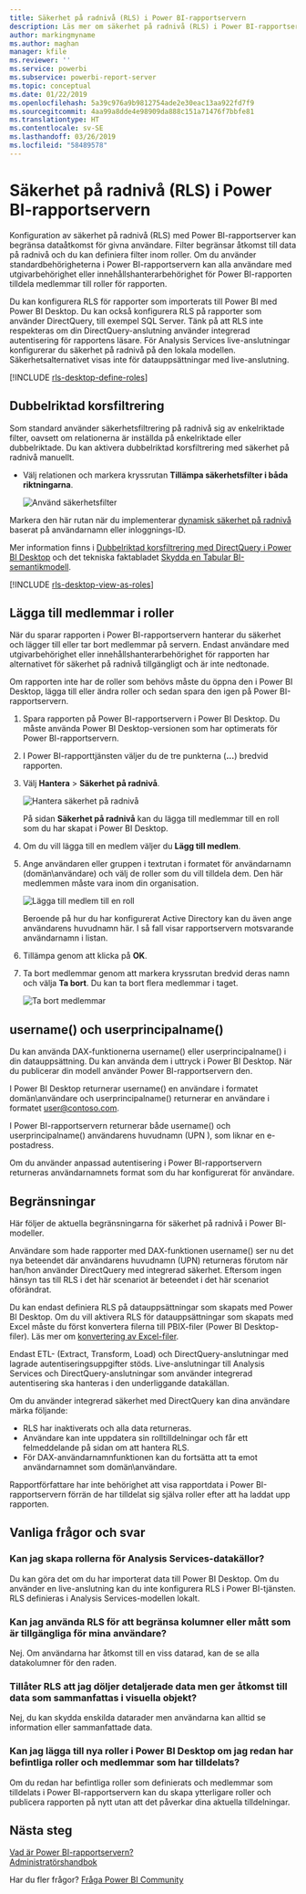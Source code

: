 ```yaml
---
title: Säkerhet på radnivå (RLS) i Power BI-rapportservern
description: Läs mer om säkerhet på radnivå (RLS) i Power BI-rapportservern.
author: markingmyname
ms.author: maghan
manager: kfile
ms.reviewer: ''
ms.service: powerbi
ms.subservice: powerbi-report-server
ms.topic: conceptual
ms.date: 01/22/2019
ms.openlocfilehash: 5a39c976a9b9812754ade2e30eac13aa922fd7f9
ms.sourcegitcommit: 4aa99a8dde4e98909da888c151a71476f7bbfe81
ms.translationtype: HT
ms.contentlocale: sv-SE
ms.lasthandoff: 03/26/2019
ms.locfileid: "58489578"
---
```

# <a name="row-level-security-rls-in-power-bi-report-server"></a>Säkerhet på radnivå (RLS) i Power BI-rapportservern

Konfiguration av säkerhet på radnivå (RLS) med Power BI-rapportserver kan begränsa dataåtkomst för givna användare. Filter begränsar åtkomst till data på radnivå och du kan definiera filter inom roller.  Om du använder standardbehörigheterna i Power BI-rapportservern kan alla användare med utgivarbehörighet eller innehållshanterarbehörighet för Power BI-rapporten tilldela medlemmar till roller för rapporten.    

Du kan konfigurera RLS för rapporter som importerats till Power BI med Power BI Desktop. Du kan också konfigurera RLS på rapporter som använder DirectQuery, till exempel SQL Server.  Tänk på att RLS inte respekteras om din DirectQuery-anslutning använder integrerad autentisering för rapportens läsare. För Analysis Services live-anslutningar konfigurerar du säkerhet på radnivå på den lokala modellen. Säkerhetsalternativet visas inte för datauppsättningar med live-anslutning. 

[!INCLUDE [rls-desktop-define-roles](../includes/rls-desktop-define-roles.md)]

## <a name="bidirectional-cross-filtering"></a>Dubbelriktad korsfiltrering

Som standard använder säkerhetsfiltrering på radnivå sig av enkelriktade filter, oavsett om relationerna är inställda på enkelriktade eller dubbelriktade. Du kan aktivera dubbelriktad korsfiltrering med säkerhet på radnivå manuellt.

- Välj relationen och markera kryssrutan **Tillämpa säkerhetsfilter i båda riktningarna**. 

    ![Använd säkerhetsfilter](media/row-level-security-report-server/rls-apply-security-filter.png)

Markera den här rutan när du implementerar [dynamisk säkerhet på radnivå](https://docs.microsoft.com/sql/analysis-services/supplemental-lesson-implement-dynamic-security-by-using-row-filters) baserat på användarnamn eller inloggnings-ID. 

Mer information finns i [Dubbelriktad korsfiltrering med DirectQuery i Power BI Desktop](../desktop-bidirectional-filtering.md) och det tekniska faktabladet [Skydda en Tabular BI-semantikmodell](http://download.microsoft.com/download/D/2/0/D20E1C5F-72EA-4505-9F26-FEF9550EFD44/Securing%20the%20Tabular%20BI%20Semantic%20Model.docx).

[!INCLUDE [rls-desktop-view-as-roles](../includes/rls-desktop-view-as-roles.md)]


## <a name="add-members-to-roles"></a>Lägga till medlemmar i roller 

När du sparar rapporten i Power BI-rapportservern hanterar du säkerhet och lägger till eller tar bort medlemmar på servern. Endast användare med utgivarbehörighet eller innehållshanterarbehörighet för rapporten har alternativet för säkerhet på radnivå tillgängligt och är inte nedtonade.

 Om rapporten inte har de roller som behövs måste du öppna den i Power BI Desktop, lägga till eller ändra roller och sedan spara den igen på Power BI-rapportservern. 

1. Spara rapporten på Power BI-rapportservern i Power BI Desktop. Du måste använda Power BI Desktop-versionen som har optimerats för Power BI-rapportservern.
2. I Power BI-rapporttjänsten väljer du de tre punkterna (**...**) bredvid rapporten. 

3. Välj **Hantera** > **Säkerhet på radnivå**. 

     ![Hantera säkerhet på radnivå](media/row-level-security-report-server/power-bi-report-server-rls-dialog.png)

    På sidan **Säkerhet på radnivå** kan du lägga till medlemmar till en roll som du har skapat i Power BI Desktop.

5. Om du vill lägga till en medlem väljer du **Lägg till medlem**.

1. Ange användaren eller gruppen i textrutan i formatet för användarnamn (domän\användare) och välj de roller som du vill tilldela dem. Den här medlemmen måste vara inom din organisation.   

    ![Lägga till medlem till en roll](media/row-level-security-report-server/power-bi-report-server-add-members.png)

    Beroende på hur du har konfigurerat Active Directory kan du även ange användarens huvudnamn här. I så fall visar rapportservern motsvarande användarnamn i listan.

1. Tillämpa genom att klicka på **OK**.   

8. Ta bort medlemmar genom att markera kryssrutan bredvid deras namn och välja **Ta bort**.  Du kan ta bort flera medlemmar i taget. 

    ![Ta bort medlemmar](media/row-level-security-report-server/power-bi-report-server-delete-members.png)


## <a name="username-and-userprincipalname"></a>username() och userprincipalname()

Du kan använda DAX-funktionerna username() eller userprincipalname() i din datauppsättning. Du kan använda dem i uttryck i Power BI Desktop. När du publicerar din modell använder Power BI-rapportservern den.

I Power BI Desktop returnerar username() en användare i formatet domän\användare och userprincipalname() returnerar en användare i formatet user@contoso.com.

I Power BI-rapportservern returnerar både username() och userprincipalname() användarens huvudnamn (UPN ), som liknar en e-postadress.

Om du använder anpassad autentisering i Power BI-rapportservern returneras användarnamnets format som du har konfigurerat för användare.  

## <a name="limitations"></a>Begränsningar 

Här följer de aktuella begränsningarna för säkerhet på radnivå i Power BI-modeller. 

Användare som hade rapporter med DAX-funktionen username() ser nu det nya beteendet där användarens huvudnamn (UPN) returneras förutom när han/hon använder DirectQuery med integrerad säkerhet.  Eftersom ingen hänsyn tas till RLS i det här scenariot är beteendet i det här scenariot oförändrat.

Du kan endast definiera RLS på datauppsättningar som skapats med Power BI Desktop. Om du vill aktivera RLS för datauppsättningar som skapats med Excel måste du först konvertera filerna till PBIX-filer (Power BI Desktop-filer). Läs mer om [konvertering av Excel-filer](../desktop-import-excel-workbooks.md).

Endast ETL- (Extract, Transform, Load) och DirectQuery-anslutningar med lagrade autentiseringsuppgifter stöds. Live-anslutningar till Analysis Services och DirectQuery-anslutningar som använder integrerad autentisering ska hanteras i den underliggande datakällan. 

Om du använder integrerad säkerhet med DirectQuery kan dina användare märka följande:
- RLS har inaktiverats och alla data returneras.
- Användare kan inte uppdatera sin rolltilldelningar och får ett felmeddelande på sidan om att hantera RLS.
- För DAX-användarnamnfunktionen kan du fortsätta att ta emot användarnamnet som domän\användare. 

Rapportförfattare har inte behörighet att visa rapportdata i Power BI-rapportservern förrän de har tilldelat sig själva roller efter att ha laddat upp rapporten. 

 

## <a name="faq"></a>Vanliga frågor och svar 

### <a name="can-i-create-these-roles-for-analysis-services-data-sources"></a>Kan jag skapa rollerna för Analysis Services-datakällor? 

Du kan göra det om du har importerat data till Power BI Desktop. Om du använder en live-anslutning kan du inte konfigurera RLS i Power BI-tjänsten. RLS definieras i Analysis Services-modellen lokalt. 

### <a name="can-i-use-rls-to-limit-the-columns-or-measures-accessible-by-my-users"></a>Kan jag använda RLS för att begränsa kolumner eller mått som är tillgängliga för mina användare? 

Nej. Om användarna har åtkomst till en viss datarad, kan de se alla datakolumner för den raden. 

### <a name="does-rls-let-me-hide-detailed-data-but-give-access-to-data-summarized-in-visuals"></a>Tillåter RLS att jag döljer detaljerade data men ger åtkomst till data som sammanfattas i visuella objekt? 

Nej, du kan skydda enskilda datarader men användarna kan alltid se information eller sammanfattade data. 

### <a name="can-i-add-new-roles-in-power-bi-desktop-if-i-already-have-existing-roles-and-members-assigned"></a>Kan jag lägga till nya roller i Power BI Desktop om jag redan har befintliga roller och medlemmar som har tilldelats? 

Om du redan har befintliga roller som definierats och medlemmar som tilldelats i Power BI-rapportservern kan du skapa ytterligare roller och publicera rapporten på nytt utan att det påverkar dina aktuella tilldelningar. 
 

## <a name="next-steps"></a>Nästa steg

[Vad är Power BI-rapportservern? ](get-started.md)  
 [Administratörshandbok](admin-handbook-overview.md)  

Har du fler frågor? [Fråga Power BI Community](https://community.powerbi.com/)
